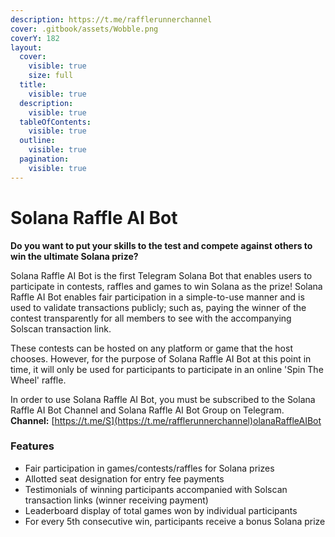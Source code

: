 ```yaml
---
description: https://t.me/rafflerunnerchannel
cover: .gitbook/assets/Wobble.png
coverY: 182
layout:
  cover:
    visible: true
    size: full
  title:
    visible: true
  description:
    visible: true
  tableOfContents:
    visible: true
  outline:
    visible: true
  pagination:
    visible: true
---
```


# Solana Raffle AI Bot

**Do you want to put your skills to the test and compete against others to win the ultimate Solana prize?**

Solana Raffle AI Bot is the first Telegram Solana Bot that enables users to participate in contests, raffles and games to win Solana as the prize! Solana Raffle AI Bot enables fair participation in a simple-to-use manner and is used to validate transactions publicly; such as, paying the winner of the contest transparently for all members to see with the accompanying Solscan transaction link.

These contests can be hosted on any platform or game that the host chooses. However, for the purpose of Solana Raffle AI Bot at this point in time, it will only be used for participants to participate in an online 'Spin The Wheel' raffle.

In order to use Solana Raffle AI Bot, you must be subscribed to the Solana Raffle AI Bot Channel and Solana Raffle AI Bot Group on Telegram.\
**Channel:** [https://t.me/S](https://t.me/rafflerunnerchannel)olanaRaffleAIBot

### Features

* Fair participation in games/contests/raffles for Solana prizes
* Allotted seat designation for entry fee payments
* Testimonials of winning participants accompanied with Solscan transaction links (winner receiving payment)
* Leaderboard display of total games won by individual participants
* For every 5th consecutive win, participants receive a bonus Solana prize
